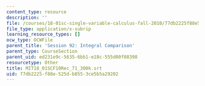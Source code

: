 ```yaml
---
content_type: resource
description: ''
file: /courses/18-01sc-single-variable-calculus-fall-2010/77db2225f88e525db8553ce5b5a29202_MIT18_01SCF10Rec_71_300k.vtt
file_type: application/x-subrip
learning_resource_types: []
ocw_type: OCWFile
parent_title: 'Session 92: Integral Comparison'
parent_type: CourseSection
parent_uid: ed231e9c-5635-6bb1-e18c-555d00f08398
resourcetype: Other
title: MIT18_01SCF10Rec_71_300k.srt
uid: 77db2225-f88e-525d-b855-3ce5b5a29202
---
```

